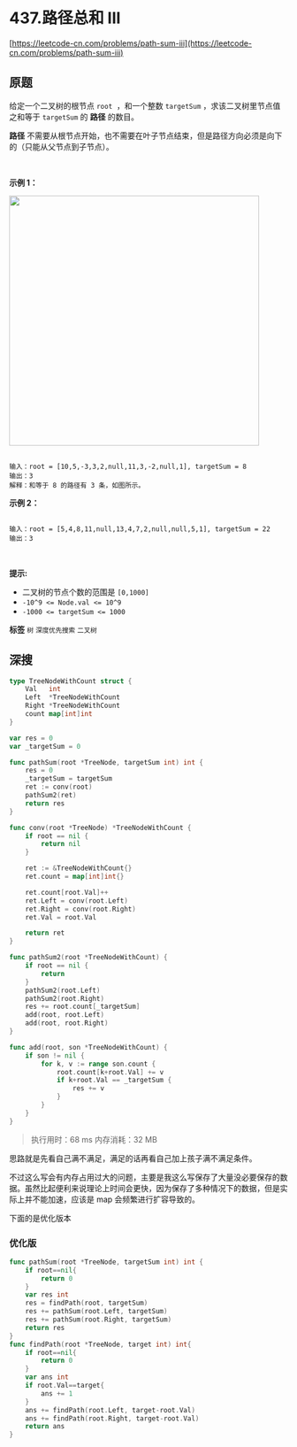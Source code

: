 # 437.路径总和 III
[https://leetcode-cn.com/problems/path-sum-iii](https://leetcode-cn.com/problems/path-sum-iii) 
## 原题
给定一个二叉树的根节点 `root`  ，和一个整数 `targetSum` ，求该二叉树里节点值之和等于 `targetSum` 的 **路径** 的数目。

 **路径** 不需要从根节点开始，也不需要在叶子节点结束，但是路径方向必须是向下的（只能从父节点到子节点）。

 

 **示例 1：** 

<img src="https://assets.leetcode.com/uploads/2021/04/09/pathsum3-1-tree.jpg" style="width: 452px; " />

```

输入：root = [10,5,-3,3,2,null,11,3,-2,null,1], targetSum = 8
输出：3
解释：和等于 8 的路径有 3 条，如图所示。

```
 **示例 2：** 

```

输入：root = [5,4,8,11,null,13,4,7,2,null,null,5,1], targetSum = 22
输出：3

```
 

 **提示:** 
- 二叉树的节点个数的范围是 `[0,1000]` 
- <meta charset="UTF-8" /> `-10^9 <= Node.val <= 10^9`  
-  `-1000 <= targetSum <= 1000`  
 
**标签**
`树` `深度优先搜索` `二叉树` 


## 深搜
```go
type TreeNodeWithCount struct {
	Val   int
	Left  *TreeNodeWithCount
	Right *TreeNodeWithCount
	count map[int]int
}

var res = 0
var _targetSum = 0

func pathSum(root *TreeNode, targetSum int) int {
	res = 0
	_targetSum = targetSum
	ret := conv(root)
	pathSum2(ret)
	return res
}

func conv(root *TreeNode) *TreeNodeWithCount {
	if root == nil {
		return nil
	}

	ret := &TreeNodeWithCount{}
	ret.count = map[int]int{}

	ret.count[root.Val]++
	ret.Left = conv(root.Left)
	ret.Right = conv(root.Right)
	ret.Val = root.Val

	return ret
}

func pathSum2(root *TreeNodeWithCount) {
	if root == nil {
		return
	}
	pathSum2(root.Left)
	pathSum2(root.Right)
	res += root.count[_targetSum]
	add(root, root.Left)
	add(root, root.Right)
}

func add(root, son *TreeNodeWithCount) {
	if son != nil {
		for k, v := range son.count {
			root.count[k+root.Val] += v
			if k+root.Val == _targetSum {
				res += v
			}
		}
	}
}
```
>执行用时：68 ms
内存消耗：32 MB

思路就是先看自己满不满足，满足的话再看自己加上孩子满不满足条件。

不过这么写会有内存占用过大的问题，主要是我这么写保存了大量没必要保存的数据。虽然比起便利来说理论上时间会更快，因为保存了多种情况下的数据，但是实际上并不能加速，应该是 map 会频繁进行扩容导致的。

下面的是优化版本

### 优化版
```go
func pathSum(root *TreeNode, targetSum int) int {
    if root==nil{
        return 0
    }
    var res int
    res = findPath(root, targetSum)
    res += pathSum(root.Left, targetSum)
    res += pathSum(root.Right, targetSum)
    return res
}
func findPath(root *TreeNode, target int) int{
    if root==nil{
        return 0
    }
    var ans int
    if root.Val==target{
        ans += 1
    }
    ans += findPath(root.Left, target-root.Val)
    ans += findPath(root.Right, target-root.Val)
    return ans
}
```